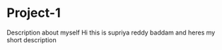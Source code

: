 # Project-1
Description about myself
Hi this is supriya reddy baddam and heres my short description 
